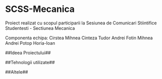 # SCSS-Mecanica
Proiect realizat cu scopul participarii la Sesiunea de Comunicari Stiintifice Studentesti - Sectiunea Mecanica

Componenta echipa: 
Cirstea Mihnea
Cinteza Tudor Andrei
Fotin Mihnea Andrei
Potop Horia-Ioan

##Ideea Proiectului##

##Tehnologii utilizate##

##Altele##

